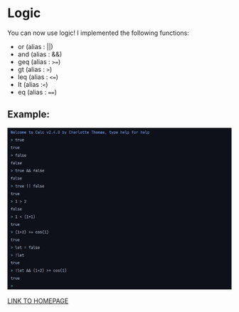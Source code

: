 # Logic

You can now use logic! I implemented the following functions:

- or (alias : ||)
- and (alias : &&)
- geq (alias : `>=`)
- gt (alias : `>`)
- leq (alias : `<=`)
- lt (alias :`<`)
- eq (alias : `==`)

## Example:

[![img.png](assets/logic.png)](assets/logic.png)


[LINK TO HOMEPAGE](index.md)
